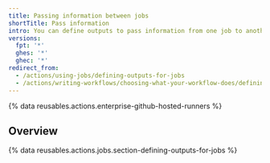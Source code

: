 ```yaml
---
title: Passing information between jobs
shortTitle: Pass information
intro: You can define outputs to pass information from one job to another.
versions:
  fpt: '*'
  ghes: '*'
  ghec: '*'
redirect_from:
  - /actions/using-jobs/defining-outputs-for-jobs
  - /actions/writing-workflows/choosing-what-your-workflow-does/defining-outputs-for-jobs
---
```


{% data reusables.actions.enterprise-github-hosted-runners %}

## Overview

{% data reusables.actions.jobs.section-defining-outputs-for-jobs %}
